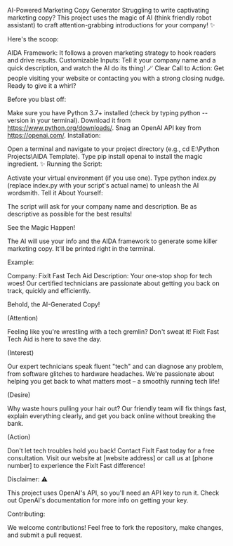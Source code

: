 AI-Powered Marketing Copy Generator
Struggling to write captivating marketing copy?   This project uses the magic of AI (think friendly robot assistant) to craft attention-grabbing introductions for your company!  ✨

Here's the scoop:

AIDA Framework: It follows a proven marketing strategy to hook readers and drive results.
Customizable Inputs: Tell it your company name and a quick description, and watch the AI do its thing! 🪄
Clear Call to Action: Get people visiting your website or contacting you with a strong closing nudge.
Ready to give it a whirl?

Before you blast off:

Make sure you have Python 3.7+ installed (check by typing python --version in your terminal). Download it from https://www.python.org/downloads/.
Snag an OpenAI API key from https://openai.com/.
Installation:

Open a terminal and navigate to your project directory (e.g., cd E:\Python Projects\AIDA Template).
Type pip install openai to install the magic ingredient. ✨
Running the Script:

Activate your virtual environment (if you use one).
Type python index.py (replace index.py with your script's actual name) to unleash the AI wordsmith.
Tell it About Yourself:

The script will ask for your company name and description. Be as descriptive as possible for the best results!

See the Magic Happen!

The AI will use your info and the AIDA framework to generate some killer marketing copy. It'll be printed right in the terminal.

Example:

Company: FixIt Fast Tech Aid
Description: Your one-stop shop for tech woes! Our certified technicians are passionate about getting you back on track, quickly and efficiently.

Behold, the AI-Generated Copy!

(Attention)

Feeling like you're wrestling with a tech gremlin? Don't sweat it! FixIt Fast Tech Aid is here to save the day.

(Interest)

Our expert technicians speak fluent "tech" and can diagnose any problem, from software glitches to hardware headaches. We're passionate about helping you get back to what matters most – a smoothly running tech life!

(Desire)

Why waste hours pulling your hair out? Our friendly team will fix things fast, explain everything clearly, and get you back online without breaking the bank.

(Action)

Don't let tech troubles hold you back! Contact FixIt Fast today for a free consultation. Visit our website at [website address] or call us at [phone number] to experience the FixIt Fast difference!

Disclaimer: ⚠️

This project uses OpenAI's API, so you'll need an API key to run it. Check out OpenAI's documentation for more info on getting your key.

Contributing:

We welcome contributions! Feel free to fork the repository, make changes, and submit a pull request.
